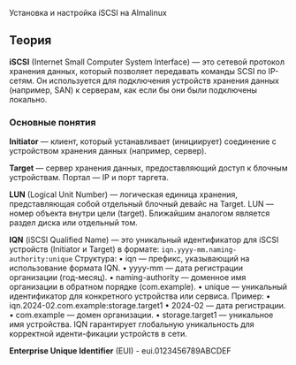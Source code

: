 Установка и настройка iSCSI на Almalinux

## Теория
**iSCSI** (Internet Small Computer System Interface) — это сетевой протокол хранения данных, который позволяет передавать команды SCSI по IP-сетям. Он используется для подключения устройств хранения данных (например, SAN) к серверам, как если бы они были подключены локально.

### Основные понятия
**Initiator** — клиент, который устанавливает (инициирует) соединение с устройством хранения данных (например, сервер).

**Target** — сервер хранения данных, предоставляющий доступ к блочным устройствам. Портал — IP и порт таргета.

**LUN** (Logical Unit Number) — логическая единица хранения, представляющая собой отдельный блочный девайс на Target. LUN — номер объекта внутри цели (target).
Ближайшим аналогом является раздел диска или отдельный том.

**IQN** (iSCSI Qualified Name) — это уникальный идентификатор для iSCSI устройств (Initiator и Target) в формате:
`iqn.yyyy-mm.naming-authority:unique`
Структура:
•	iqn — префикс, указывающий на использование формата IQN.
•	yyyy-mm — дата регистрации организации (год-месяц).
•	naming-authority — доменное имя организации в обратном порядке (com.example).
•	unique — уникальный идентификатор для конкретного устройства или сервиса.
Пример:
•	iqn.2024-02.com.example:storage.target1
•	2024-02 — дата регистрации.
•	com.example — домен организации.
•	storage.target1 — уникальное имя устройства.
IQN гарантирует глобальную уникальность для корректной иденти-фикации устройств в сети.

**Enterprise Unique Identifier** (EUI) - eui.0123456789ABCDEF

